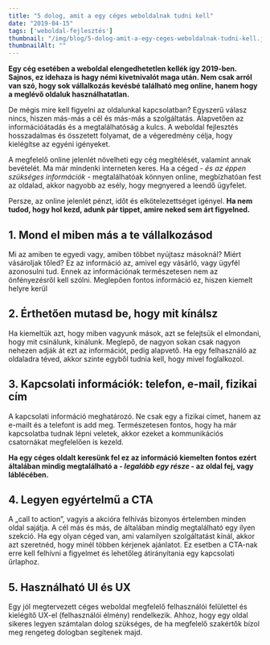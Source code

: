 ```yaml
---
title: "5 dolog, amit a egy céges weboldalnak tudni kell"
date: "2019-04-15"
tags: ['weboldal-fejlesztés']
thumbnail: "/img/blog/5-dolog-amit-a-egy-ceges-weboldalnak-tudni-kell.jpg"
thumbnailAlt: ""
---
```


**Egy cég esetében a weboldal elengedhetetlen kellék így 2019-ben. Sajnos, ez idehaza is hagy némi kivetnivalót maga után. Nem csak arról van szó, hogy sok vállalkozás kevésbé található meg online, hanem hogy a meglévő oldaluk használhatatlan.**

De mégis mire kell figyelni az oldalunkal kapcsolatban? Egyszerű válasz nincs, hiszen más-más a cél és más-más a szolgáltatás. Alapvetően az információátadás és a megtalálhatóság a kulcs. A weboldal fejlesztés hosszadalmas és összetett folyamat, de a végeredmény célja, hogy kielégítse az egyéni igényeket.

A megfelelő online jelenlét növelheti egy cég megítélését, valamint annak bevételét. Ma már mindenki interneten keres. Ha a céged - _és az éppen szükséges információk_ - megtalálhatóak könnyen online, megbízhatóan fest az oldalad, akkor nagyobb az esély, hogy megnyered a leendő ügyfelet.

Persze, az online jelenlét pénzt, időt és elkötelezettséget igényel. **Ha nem tudod, hogy hol kezd, adunk pár tippet, amire neked sem árt figyelned.**

## 1. Mond el miben más a te vállalkozásod

Mi az amiben te egyedi vagy, amiben többet nyújtasz másoknál? Miért vásároljak tőled? Ez az információ az, amivel egy vásárló, vagy ügyfél azonosulni tud. Ennek az információnak természetesen nem az önfényezésről kell szólni. Meglepően fontos információ ez, hiszen kiemelt helyre kerül

## 2. Érthetően mutasd be, hogy mit kínálsz

Ha kiemeltük azt, hogy miben vagyunk mások, azt se felejtsük el elmondani, hogy mit csinálunk, kínálunk. Meglepő, de nagyon sokan csak nagyon nehezen adják át ezt az információt, pedig alapvető. Ha egy felhasználó az oldaladra téved, akkor szinte egyből tudnia kell, hogy mivel foglalkozol.

## 3. Kapcsolati információk: telefon, e-mail, fizikai cím

A kapcsolati információ meghatározó. Ne csak egy a fizikai címet, hanem az e-mailt és a telefont is add meg. Természetesen fontos, hogy ha már kapcsolatba tudnak lépni veletek, akkor ezeket a kommunikációs csatornákat megfelelően is kezeld.

**Ha egy céges oldalt keresünk fel ez az információ kiemelten fontos ezért általában mindig megtalálható a - _legalább egy része_ - az oldal fej, vagy láblécében.**

## 4. Legyen egyértelmű a CTA

A „call to action”, vagyis a akcióra felhívás bizonyos értelemben minden oldal sajátja. A cél más és más, de általában mindig megtalálható egy ilyen szekció. Ha egy olyan céged van, ami valamilyen szolgáltatást kínál, akkor azt szeretnéd, hogy minél többen kérjenek ajánlatot. Ez esetben a CTA-nak erre kell felhívni a figyelmet és lehetőleg átirányítania egy kapcsolati űrlaphoz.

## 5. Használható UI és UX

Egy jól megtervezett céges weboldal megfelelő felhasználói felülettel és kielégítő UX-el (felhasználói élmény) rendelkezik. Ahhoz, hogy egy oldal sikeres legyen számtalan dolog szükséges, de ha megfelelő szakértők bízol meg rengeteg dologban segítenek majd.
